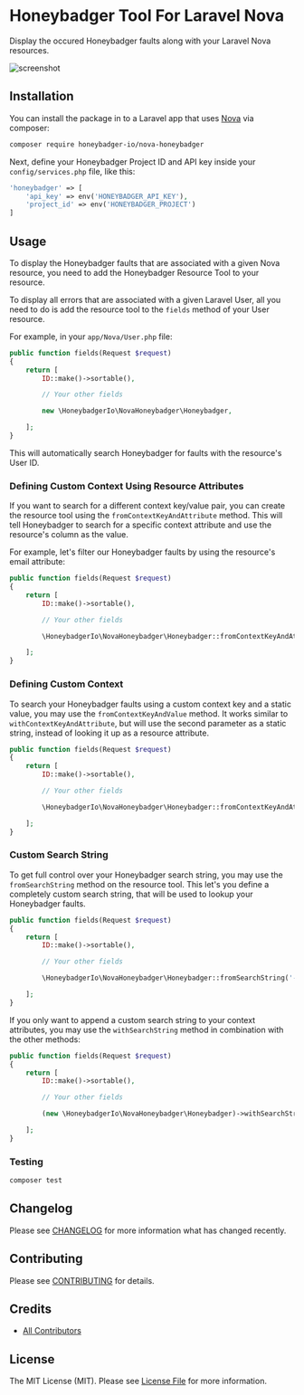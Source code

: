 # Honeybadger Tool For Laravel Nova

Display the occured Honeybadger faults along with your Laravel Nova resources.

![screenshot](https://beyondco.de/github/honeybadger/screenshot.png)

## Installation

You can install the package in to a Laravel app that uses [Nova](https://nova.laravel.com) via composer:

```bash
composer require honeybadger-io/nova-honeybadger
```

Next, define your Honeybadger Project ID and API key inside your `config/services.php` file, like this:

```php
'honeybadger' => [
    'api_key' => env('HONEYBADGER_API_KEY'),
    'project_id' => env('HONEYBADGER_PROJECT')
]
```

## Usage

To display the Honeybadger faults that are associated with a given Nova resource, you need to add the Honeybadger Resource Tool to your resource.

To display all errors that are associated with a given Laravel User, all you need to do is add the resource tool to the `fields` method of your User resource.

For example, in your `app/Nova/User.php` file:

```php
public function fields(Request $request)
{
    return [
        ID::make()->sortable(),

        // Your other fields

        new \HoneybadgerIo\NovaHoneybadger\Honeybadger,

    ];
}
```

This will automatically search Honeybadger for faults with the resource's User ID.

### Defining Custom Context Using Resource Attributes

If you want to search for a different context key/value pair, you can create the resource tool using the `fromContextKeyAndAttribute` method.
This will tell Honeybadger to search for a specific context attribute and use the resource's column as the value.

For example, let's filter our Honeybadger faults by using the resource's email attribute:

```php
public function fields(Request $request)
{
    return [
        ID::make()->sortable(),

        // Your other fields

        \HoneybadgerIo\NovaHoneybadger\Honeybadger::fromContextKeyAndAttribute('context.user.email', 'email'),

    ];
}
```

### Defining Custom Context

To search your Honeybadger faults using a custom context key and a static value, you may use the `fromContextKeyAndValue` method.
It works similar to `withContextKeyAndAttribute`, but will use the second parameter as a static string, instead of looking it up as a resource attribute.

```php
public function fields(Request $request)
{
    return [
        ID::make()->sortable(),

        // Your other fields

        \HoneybadgerIo\NovaHoneybadger\Honeybadger::fromContextKeyAndAttribute('context.user.email', 'static.value@honeybadger.io'),

    ];
}
```

### Custom Search String

To get full control over your Honeybadger search string, you may use the `fromSearchString` method on the resource tool. This let's you define a completely custom search string, that will be used to lookup your Honeybadger faults.

```php
public function fields(Request $request)
{
    return [
        ID::make()->sortable(),

        // Your other fields

        \HoneybadgerIo\NovaHoneybadger\Honeybadger::fromSearchString('-tag:wip -tag:pending environment:"production"'),

    ];
}
```

If you only want to append a custom search string to your context attributes, you may use the `withSearchString` method in combination with the other methods:

```php
public function fields(Request $request)
{
    return [
        ID::make()->sortable(),

        // Your other fields

        (new \HoneybadgerIo\NovaHoneybadger\Honeybadger)->withSearchString('-environment:"production"'),

    ];
}
```

### Testing

``` bash
composer test
```

## Changelog

Please see [CHANGELOG](CHANGELOG.md) for more information what has changed recently.

## Contributing

Please see [CONTRIBUTING](CONTRIBUTING.md) for details.

## Credits

- [All Contributors](../../contributors)

## License
The MIT License (MIT). Please see [License File](LICENSE.md) for more information.
